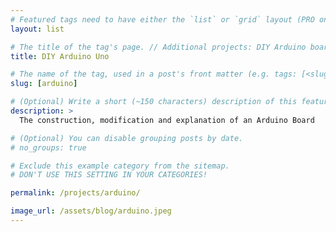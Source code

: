 ```yaml
---
# Featured tags need to have either the `list` or `grid` layout (PRO only).
layout: list

# The title of the tag's page. // Additional projects: DIY Arduino board, Tic-Tac-Toe Arduino Shield, 
title: DIY Arduino Uno

# The name of the tag, used in a post's front matter (e.g. tags: [<slug>]).
slug: [arduino]

# (Optional) Write a short (~150 characters) description of this featured tag.
description: >
  The construction, modification and explanation of an Arduino Board

# (Optional) You can disable grouping posts by date.
# no_groups: true

# Exclude this example category from the sitemap.
# DON'T USE THIS SETTING IN YOUR CATEGORIES!

permalink: /projects/arduino/

image_url: /assets/blog/arduino.jpeg
---
```

